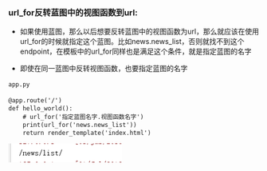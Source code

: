 ### url\_for反转蓝图中的视图函数到url:

* 如果使用蓝图，那么以后想要反转蓝图中的视图函数为url，那么就应该在使用url\_for的时候就指定这个蓝图。比如news.news\_list，否则就找不到这个endpoint，在模板中的url\_for同样也是满足这个条件，就是指定蓝图的名字

* 即使在同一蓝图中反转视图函数，也要指定蓝图的名字

```
app.py

@app.route('/')
def hello_world():
    # url_for('指定蓝图名字.视图函数名字')
    print(url_for('news.news_list'))
    return render_template('index.html')
```

![](/assets/44-1.png)

